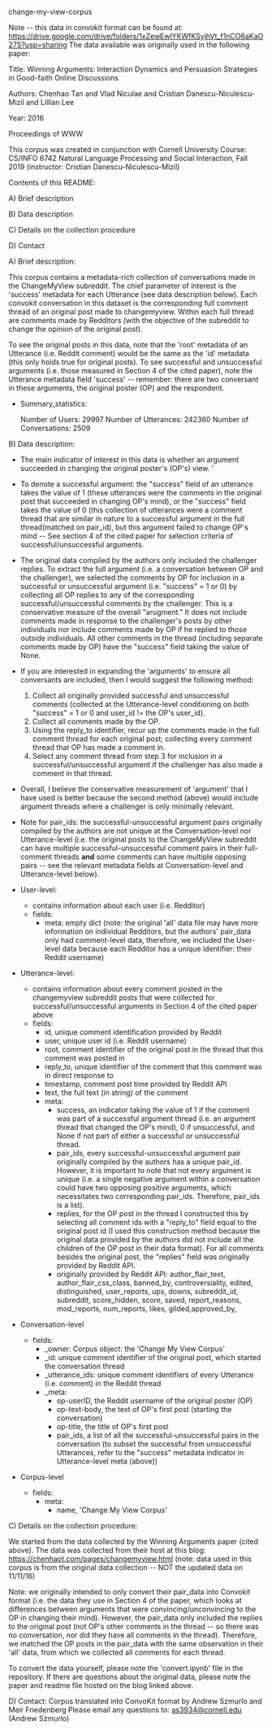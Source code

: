 change-my-view-corpus

Note -- this data in convokit format can be found at: https://drive.google.com/drive/folders/1xZewEwlYKWfKSyjhVt_f1nCO6aKaO27S?usp=sharing
The data available was originally used in the following paper:


Title: Winning Arguments: Interaction Dynamics and Persuasion Strategies in Good-faith Online Discussions

Authors: Chenhao Tan and Vlad Niculae and Cristian Danescu-Niculescu-Mizil and Lillian Lee

Year: 2016

Proceedings of WWW
 


This corpus was created in conjunction with Cornell University Course: CS/INFO 6742 Natural Language Processing and Social Interaction, Fall 2019 (instructor: Cristian Danescu-Niculescu-Mizil)


Contents of this README:

A) Brief description

B) Data description

C) Details on the collection procedure

D) Contact


A) Brief description:

This corpus contains a metadata-rich collection of conversations made in the ChangeMyView subreddit. The chief parameter of interest is the 'success' metadata for each Utterance (see data description below). Each convokit conversation in this dataset is the corresponding full comment thread of an original post made to changemyview. Within each full thread are comments made by Redditors (with the objective of the subreddit to change the opinion of the original post). 

To see the original posts in this data, note that the 'root' metadata of an Utterance (i.e. Reddit comment) would be the same as the 'id' metadata (this only holds true for original posts).
To see successful and unsuccessful arguments (i.e. those measured in Section 4 of the cited paper), note the Utterance metadata field 'success' -- remember: there are two conversant in these arguments, the original poster (OP) and the respondent.

- Summary_statistics:

	Number of Users: 29997
	Number of Utterances: 242360
	Number of Conversations: 2509





B) Data description:

- The main indicator of interest in this data is whether an argument succeeded in changing the original poster's (OP's) view. '
- To denote a successful argument: the "success" field of an utterance takes the value of 1 (these utterances were the comments in the original post that succeeded in changing OP's mind), or the "success" field takes the value of 0 (this collection of utterances were a comment thread that are similar in nature to a successful argument in the full thread(matched on pair_id), but this argument failed to change OP's mind -- See section 4 of the cited paper for selection criteria of successful/unsuccessful arguments.
- The original data compiled by the authors only included the challenger replies. To extract the full argument (i.e. a conversation between OP and the challenger), we selected the comments by OP for inclusion in a successful or unsuccessful argument (i.e. "success" = 1 or 0) by collecting all OP replies to any of the corresponding successful/unsuccessful comments by the challenger. This is a conservative measure of the overall "arugment." It does not include comments made in response to the challenger's posts by other individuals nor include comments made by OP if he replied to those outside individuals. All other comments in the thread (including separate comments made by OP) have the "success" field taking the value of None.
- If you are interested in expanding the 'arguments' to ensure all conversants are included, then I would suggest the following method:

    1. Collect all originally provided successful and unsuccessful comments (collected at the Utterance-level conditioning on both "success" = 1 or 0 and user_id != the OP's user_id).
    2. Collect all comments made by the OP.
    3. Using the reply_to identifier, recur up the comments made in the full comment thread for each original post; collecting every comment thread that OP has made a comment in.
    4. Select any comment thread from step 3 for inclusion in a successful/unsuccessful argument if the challenger has also made a comment in that thread. 

- Overall, I believe the conservative measurement of 'argument' that I have used is better because the second method (above) would include argument threads where a challenger is only minimally relevant.
- Note for pair_ids: the successful-unsuccessful argument pairs originally compiled by the authors are not unique at the Conversation-level nor Utterance-level (i.e. the original posts to the ChangeMyView subreddit can have multiple successful-unsuccessful comment pairs in their full-comment threads **and** some comments can have multiple opposing pairs -- see the relevant metadata fields at Conversation-level and Utterance-level below).


- User-level:
	- contains information about each user (i.e. Redditor)
	- fields: 
		- meta: empty dict (note: the original 'all' data file may have more information on individual Redditors, but the authors' pair_data only had comment-level data, therefore, we included the User-level data because each Redditor has a unique identifier: their Reddit username)

- Utterance-level:
	- contains information about every comment posted in the changemyview subreddit posts that were collected for successful/unsuccessful arguments in Section 4 of the cited paper above
	- fields:
		- id, unique comment identification provided by Reddit
		- user, unique user id (i.e. Reddit username)
		- root, comment identifier of the original post in the thread that this comment was posted in
		- reply_to, unique identifier of the comment that this comment was in direct response to
		- timestamp, comment post time provided by Reddit API
		- text, the full text (in string) of the comment
		- meta:
			- success, an indicator taking the value of 1 if the comment was part of a successful argument thread (i.e. an argument thread that changed the OP's mind), 0 if unsuccessful, and None if not part of either a successful or unsuccessful thread.
			- pair_ids, every successful-unsuccessful argument pair originally compiled by the authors has a unique pair_id. However, it is important to note that not every argument is unique (i.e. a single negative argument within a conversation could have two opposing positive arguments, which necessitates two corresponding pair_ids. Therefore, pair_ids is a list).
			- replies, for the OP post in the thread I constructed this by selecting all comment ids with a "reply_to" field equal to the original post id (I used this construction method because the original data provided by the authors did not include all the children of the OP post in their data format). For all comments besides the original post, the "replies" field was originally provided by Reddit API.
			- originally provided by Reddit API: author_flair_text, author_flair_css_class, banned_by, controversiality, edited, distinguished, user_reports, ups, downs, subreddit_id, subreddit, score_hidden, score, saved, report_reasons, mod_reports,  num_reports, likes, gilded,approved_by,  
		

- Conversation-level
	- fields:
		- _owner: Corpus object: the 'Change My View Corpus'
		- _id: unique comment identifier of the original post, which started the conversation thread
		- _utterance_ids: unique comment identifiers of every Utterance (i.e. comment) in the Reddit thread
		- _meta:
			- op-userID, the Reddit username of the original poster (OP)
			- op-text-body, the text of OP's first post (starting the conversation)
			- op-title, the title of OP's first post 
			- pair_ids, a list of all the successful-unsuccessful pairs in the conversation (to subset the successful from unsuccessful Utterances, refer to the "success" metadata indicator in Utterance-level meta (above))


- Corpus-level
	- fields:
		- meta:
			- name, 'Change My View Corpus'


C) Details on the collection procedure:

We started from the data collected by the Winning Arguments paper (cited above). The data was collected from their host at this blog:
https://chenhaot.com/pages/changemyview.html (note: data used in this corpus is from the original data collection -- NOT the updated data on 11/11/16) 

Note: we originally intended to only convert their pair_data into Convokit format (i.e. the data they use in Section 4 of the paper, which looks at differences between arguments that were convincing/unconvincing to the OP in changing their mind). However, the pair_data only included the replies to the original post (not OP's other comments in the thread -- so there was no conversation, nor did they have all comments in the thread). Therefore, we matched the OP posts in the pair_data with the same observation in their 'all' data, from which we collected all comments for each thread.


To convert the data yourself, please note the 'convert.ipynb' file in the repository.
If there are questions about the original data, please note the paper and readme file hosted on the blog linked above.


D) Contact:
Corpus translated into ConvoKit format by Andrew Szmurlo and Meir Friedenberg
Please email any questions to: as3934@cornell.edu (Andrew Szmurlo)